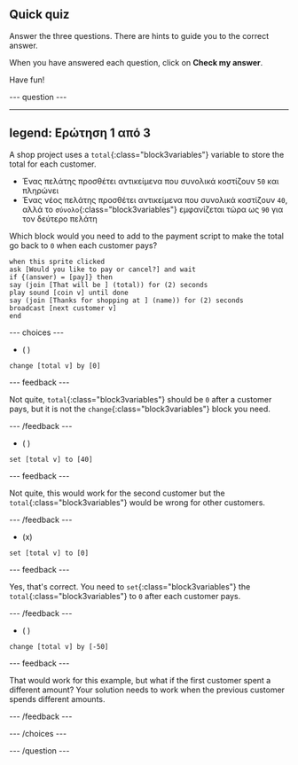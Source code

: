 ## Quick quiz

Answer the three questions. There are hints to guide you to the correct answer.

When you have answered each question, click on **Check my answer**.

Have fun!

--- question ---

---
legend: Ερώτηση 1 από 3
---

A shop project uses a `total`{:class="block3variables"} variable to store the total for each customer.

+ Ένας πελάτης προσθέτει αντικείμενα που συνολικά κοστίζουν `50` και πληρώνει
+ Ένας νέος πελάτης προσθέτει αντικείμενα που συνολικά κοστίζουν `40`, αλλά το `σύνολο`{:class="block3variables"} εμφανίζεται τώρα ως `90` για τον δεύτερο πελάτη

Which block would you need to add to the payment script to make the total go back to `0` when each customer pays?

```blocks3
when this sprite clicked
ask [Would you like to pay or cancel?] and wait
if {(answer) = [pay]} then
say (join [That will be ] (total)) for (2) seconds
play sound [coin v] until done 
say (join [Thanks for shopping at ] (name)) for (2) seconds
broadcast [next customer v]
end
```

--- choices ---

- ( )
```blocks3
change [total v] by [0]
```

 --- feedback ---

Not quite, `total`{:class="block3variables"} should be `0` after a customer pays, but it is not the `change`{:class="block3variables"} block you need.

 --- /feedback ---

- ( )
```blocks3
set [total v] to [40]
```

 --- feedback ---

 Not quite, this would work for the second customer but the `total`{:class="block3variables"} would be wrong for other customers.

 --- /feedback ---

- (x)

```blocks3
set [total v] to [0]
```

 --- feedback ---

Yes, that's correct. You need to `set`{:class="block3variables"} the `total`{:class="block3variables"} to `0` after each customer pays.

 --- /feedback ---

- ( )

```blocks3
change [total v] by [-50]
```

 --- feedback ---

That would work for this example, but what if the first customer spent a different amount? Your solution needs to work when the previous customer spends different amounts.

 --- /feedback ---

--- /choices ---

--- /question ---
